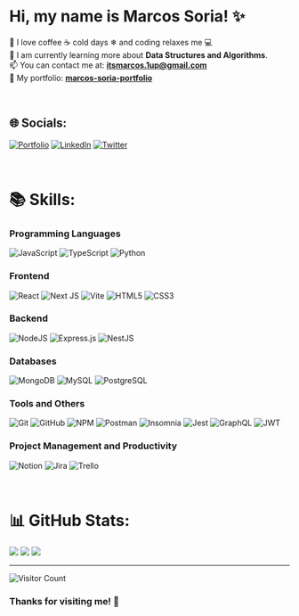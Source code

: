 # Hi, my name is Marcos Soria! ✨
💬 I love coffee ☕ cold days ❄ and coding relaxes me 💻  
🌱 I am currently learning more about **Data Structures and Algorithms**.  
📫 You can contact me at: **itsmarcos.1up@gmail.com**  
💼 My portfolio: [**marcos-soria-portfolio**](https://marcos-soria-portfolio.vercel.app/)

<br/>

## 🌐 Socials:
[![Portfolio](https://img.shields.io/badge/Portfolio-%23000000.svg?style=for-the-badge&logo=google-chrome&logoColor=white)](https://marcos-soria-portfolio.vercel.app/)
[![LinkedIn](https://img.shields.io/badge/LinkedIn-%230077B5.svg?style=for-the-badge&logo=linkedin&logoColor=white)](https://www.linkedin.com/in/marcos-soria-dev/) 
[![Twitter](https://img.shields.io/badge/Twitter-%231DA1F2.svg?style=for-the-badge&logo=twitter&logoColor=white)](https://x.com/Marcos_1Up)

<br/>

# 📚 Skills:
### Programming Languages
![JavaScript](https://img.shields.io/badge/javascript-%23323330.svg?style=for-the-badge&logo=javascript&logoColor=%23F7DF1E)
![TypeScript](https://img.shields.io/badge/typescript-%23007ACC.svg?style=for-the-badge&logo=typescript&logoColor=white)
![Python](https://img.shields.io/badge/python-%2314354C.svg?style=for-the-badge&logo=python&logoColor=white)

### Frontend
![React](https://img.shields.io/badge/react-%2320232a.svg?style=for-the-badge&logo=react&logoColor=%2361DAFB)
![Next JS](https://img.shields.io/badge/next.js-%23000000.svg?style=for-the-badge&logo=nextdotjs&logoColor=white)
![Vite](https://img.shields.io/badge/vite-%23646CFF.svg?style=for-the-badge&logo=vite&logoColor=white)
![HTML5](https://img.shields.io/badge/html5-%23E34F26.svg?style=for-the-badge&logo=html5&logoColor=white)
![CSS3](https://img.shields.io/badge/css3-%231572B6.svg?style=for-the-badge&logo=css3&logoColor=white)

### Backend
![NodeJS](https://img.shields.io/badge/node.js-6DA55F?style=for-the-badge&logo=node.js&logoColor=white)
![Express.js](https://img.shields.io/badge/express.js-%23404d59.svg?style=for-the-badge&logo=express&logoColor=%2361DAFB)
![NestJS](https://img.shields.io/badge/nestjs-%23E0234E.svg?style=for-the-badge&logo=nestjs&logoColor=white)

### Databases
![MongoDB](https://img.shields.io/badge/mongodb-%234ea94b.svg?style=for-the-badge&logo=mongodb&logoColor=white)
![MySQL](https://img.shields.io/badge/mysql-4479A1.svg?style=for-the-badge&logo=mysql&logoColor=white)
![PostgreSQL](https://img.shields.io/badge/postgresql-%23336791.svg?style=for-the-badge&logo=postgresql&logoColor=white)

### Tools and Others
![Git](https://img.shields.io/badge/git-%23F05033.svg?style=for-the-badge&logo=git&logoColor=white)
![GitHub](https://img.shields.io/badge/github-%23121011.svg?style=for-the-badge&logo=github&logoColor=white)
![NPM](https://img.shields.io/badge/npm-%23CB3837.svg?style=for-the-badge&logo=npm&logoColor=white)
![Postman](https://img.shields.io/badge/postman-%23FF6C37.svg?style=for-the-badge&logo=postman&logoColor=white)
![Insomnia](https://img.shields.io/badge/insomnia-%4000A4E6.svg?style=for-the-badge&logo=insomnia&logoColor=white)
![Jest](https://img.shields.io/badge/jest-%23C21325.svg?style=for-the-badge&logo=jest&logoColor=white)
![GraphQL](https://img.shields.io/badge/GraphQL-E10098?style=for-the-badge&logo=graphql&logoColor=white)
![JWT](https://img.shields.io/badge/JWT-000000?style=for-the-badge&logo=jsonwebtokens&logoColor=white)

### Project Management and Productivity
![Notion](https://img.shields.io/badge/notion-%23000000.svg?style=for-the-badge&logo=notion&logoColor=white)
![Jira](https://img.shields.io/badge/jira-%230A0FFF.svg?style=for-the-badge&logo=jira&logoColor=white)
![Trello](https://img.shields.io/badge/trello-%23026AA7.svg?style=for-the-badge&logo=trello&logoColor=white)

<br/>

# 📊 GitHub Stats:
![](https://github-readme-stats.vercel.app/api?username=Marcos1up&theme=default&hide_border=false&include_all_commits=true&count_private=true)
![](https://github-readme-streak-stats.herokuapp.com/?user=Marcos1up&theme=default&hide_border=false)
![](https://github-readme-stats.vercel.app/api/top-langs/?username=Marcos1up&theme=default&hide_border=false&include_all_commits=true&count_private=true&layout=compact)

---

![Visitor Count](https://shields-io-visitor-counter.herokuapp.com/badge?page=Marcos1up&style=for-the-badge)

<h3 align="left">Thanks for visiting me! 👋</h3>
